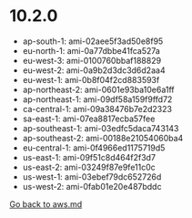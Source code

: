 
 # 10.2.0
- ap-south-1: ami-02aee5f3ad50e8f95
- eu-north-1: ami-0a77dbbe41fca527a
- eu-west-3: ami-0100760bbaf188829
- eu-west-2: ami-0a9b2d3dc3d6d2aa4
- eu-west-1: ami-0b8f04f2cd883593f
- ap-northeast-2: ami-0601e93ba10e6a1ff
- ap-northeast-1: ami-09df58a159f9ffd72
- ca-central-1: ami-09a38476b7e2d2323
- sa-east-1: ami-07ea8817ecba57fee
- ap-southeast-1: ami-03edfc5daca743143
- ap-southeast-2: ami-00188e21054060ba4
- eu-central-1: ami-0f4966ed1175719d5
- us-east-1: ami-09f51c8d464f2f3d7
- us-east-2: ami-03249f87e9fe11c0c
- us-west-1: ami-03ebef79dc652726d
- us-west-2: ami-0fab01e20e487bddc

[Go back to aws.md](../../aws.md) 
